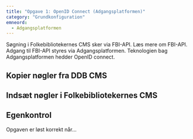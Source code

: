 ```yaml
---
title: "Opgave 1: OpenID Connect (Adgangsplatformen)"
category: "Grundkonfiguration"
emneord:
  - Adgangsplatformen
---
```


Søgning i Folkebibliotekernes CMS sker via FBI-API. Læs mere om FBI-API.
Adgang til FBI-API styres via Adgangsplatformen. Teknologien bag Adgangsplatformen hedder OpenID connect.

## Kopier nøgler fra DDB CMS

## Indsæt nøgler i Folkebibliotekernes CMS


## Egenkontrol
Opgaven er løst korrekt når...